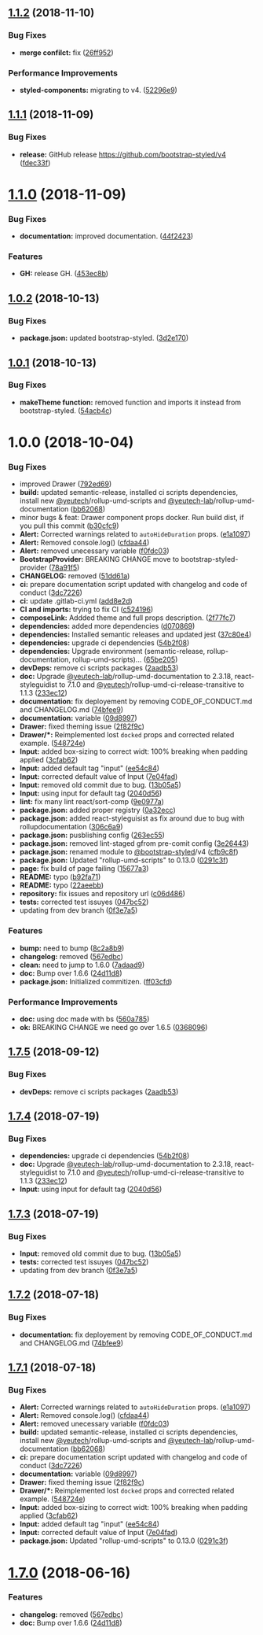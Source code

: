 ## [1.1.2](https://github.com/bootstrap-styled/v4/compare/v1.1.1...v1.1.2) (2018-11-10)


### Bug Fixes

* **merge confilct:** fix ([26ff952](https://github.com/bootstrap-styled/v4/commit/26ff952))


### Performance Improvements

* **styled-components:** migrating to v4. ([52296e9](https://github.com/bootstrap-styled/v4/commit/52296e9))

## [1.1.1](https://github.com/bootstrap-styled/v4/compare/v1.1.0...v1.1.1) (2018-11-09)


### Bug Fixes

* **release:** GitHub release https://github.com/bootstrap-styled/v4 ([fdec33f](https://github.com/bootstrap-styled/v4/commit/fdec33f))

# [1.1.0](https://module.kopaxgroup.com/bootstrap-styled/v4/compare/v1.0.2...v1.1.0) (2018-11-09)


### Bug Fixes

* **documentation:** improved documentation. ([44f2423](https://module.kopaxgroup.com/bootstrap-styled/v4/commit/44f2423))


### Features

* **GH:** release GH. ([453ec8b](https://module.kopaxgroup.com/bootstrap-styled/v4/commit/453ec8b))

## [1.0.2](https://module.kopaxgroup.com/bootstrap-styled/v4/compare/v1.0.1...v1.0.2) (2018-10-13)


### Bug Fixes

* **package.json:** updated bootstrap-styled. ([3d2e170](https://module.kopaxgroup.com/bootstrap-styled/v4/commit/3d2e170))

## [1.0.1](https://module.kopaxgroup.com/bootstrap-styled/v4/compare/v1.0.0...v1.0.1) (2018-10-13)


### Bug Fixes

* **makeTheme function:** removed function and imports it instead from bootstrap-styled. ([54acb4c](https://module.kopaxgroup.com/bootstrap-styled/v4/commit/54acb4c))

# 1.0.0 (2018-10-04)


### Bug Fixes

* improved Drawer ([792ed69](https://module.kopaxgroup.com/bootstrap-styled/v4/commit/792ed69))
* **build:** updated semantic-release, installed ci scripts dependencies, install new [@yeutech](https://module.kopaxgroup.com/yeutech)/rollup-umd-scripts and [@yeutech-lab](https://module.kopaxgroup.com/yeutech-lab)/rollup-umd-documentation ([bb62068](https://module.kopaxgroup.com/bootstrap-styled/v4/commit/bb62068))
* minor bugs & feat: Drawer component props docker. Run build dist, if you pull this commit ([b30cfc9](https://module.kopaxgroup.com/bootstrap-styled/v4/commit/b30cfc9))
* **Alert:** Corrected warnings related to `autoHideDuration` props. ([e1a1097](https://module.kopaxgroup.com/bootstrap-styled/v4/commit/e1a1097))
* **Alert:** Removed console.log() ([cfdaa44](https://module.kopaxgroup.com/bootstrap-styled/v4/commit/cfdaa44))
* **Alert:** removed unecessary variable ([f0fdc03](https://module.kopaxgroup.com/bootstrap-styled/v4/commit/f0fdc03))
* **BootstrapProvider:** BREAKING CHANGE move to bootstrap-styled-provider ([78a91f5](https://module.kopaxgroup.com/bootstrap-styled/v4/commit/78a91f5))
* **CHANGELOG:** removed ([51dd61a](https://module.kopaxgroup.com/bootstrap-styled/v4/commit/51dd61a))
* **ci:** prepare documentation script updated with changelog and code of conduct ([3dc7226](https://module.kopaxgroup.com/bootstrap-styled/v4/commit/3dc7226))
* **ci:** update .gitlab-ci.yml ([add8e2d](https://module.kopaxgroup.com/bootstrap-styled/v4/commit/add8e2d))
* **CI and imports:** trying to fix CI ([c524196](https://module.kopaxgroup.com/bootstrap-styled/v4/commit/c524196))
* **composeLink:** Addded theme and full props description. ([2f77fc7](https://module.kopaxgroup.com/bootstrap-styled/v4/commit/2f77fc7))
* **dependencies:** added more dependencies ([d070869](https://module.kopaxgroup.com/bootstrap-styled/v4/commit/d070869))
* **dependencies:** Installed semantic releases and updated jest ([37c80e4](https://module.kopaxgroup.com/bootstrap-styled/v4/commit/37c80e4))
* **dependencies:** upgrade ci dependencies ([54b2f08](https://module.kopaxgroup.com/bootstrap-styled/v4/commit/54b2f08))
* **dependencies:** Upgrade environment (semantic-release, rollup-documentation, rollup-umd-scripts)... ([65be205](https://module.kopaxgroup.com/bootstrap-styled/v4/commit/65be205))
* **devDeps:** remove ci scripts packages ([2aadb53](https://module.kopaxgroup.com/bootstrap-styled/v4/commit/2aadb53))
* **doc:** Upgrade [@yeutech-lab](https://module.kopaxgroup.com/yeutech-lab)/rollup-umd-documentation to 2.3.18, react-styleguidist to 7.1.0 and [@yeutech](https://module.kopaxgroup.com/yeutech)/rollup-umd-ci-release-transitive to 1.1.3 ([233ec12](https://module.kopaxgroup.com/bootstrap-styled/v4/commit/233ec12))
* **documentation:** fix deployement by removing CODE_OF_CONDUCT.md and CHANGELOG.md ([74bfee9](https://module.kopaxgroup.com/bootstrap-styled/v4/commit/74bfee9))
* **documentation:** variable ([09d8997](https://module.kopaxgroup.com/bootstrap-styled/v4/commit/09d8997))
* **Drawer:** fixed theming issue ([2f82f9c](https://module.kopaxgroup.com/bootstrap-styled/v4/commit/2f82f9c))
* **Drawer/*:** Reimplemented lost `docked` props and corrected related example. ([548724e](https://module.kopaxgroup.com/bootstrap-styled/v4/commit/548724e))
* **Input:** added box-sizing to correct widt: 100% breaking when padding applied ([3cfab62](https://module.kopaxgroup.com/bootstrap-styled/v4/commit/3cfab62))
* **Input:** added default tag "input" ([ee54c84](https://module.kopaxgroup.com/bootstrap-styled/v4/commit/ee54c84))
* **Input:** corrected default value of Input ([7e04fad](https://module.kopaxgroup.com/bootstrap-styled/v4/commit/7e04fad))
* **Input:** removed old commit due to bug. ([13b05a5](https://module.kopaxgroup.com/bootstrap-styled/v4/commit/13b05a5))
* **Input:** using input for default tag ([2040d56](https://module.kopaxgroup.com/bootstrap-styled/v4/commit/2040d56))
* **lint:** fix many lint react/sort-comp ([9e0977a](https://module.kopaxgroup.com/bootstrap-styled/v4/commit/9e0977a))
* **package.json:** added proper registry ([0a32ecc](https://module.kopaxgroup.com/bootstrap-styled/v4/commit/0a32ecc))
* **package.json:** added react-styleguisist as fix around due to bug with rollupdocumentation ([306c6a9](https://module.kopaxgroup.com/bootstrap-styled/v4/commit/306c6a9))
* **package.json:** pusblishing config ([263ec55](https://module.kopaxgroup.com/bootstrap-styled/v4/commit/263ec55))
* **package.json:** removed lint-staged gfrom pre-comit config ([3e26443](https://module.kopaxgroup.com/bootstrap-styled/v4/commit/3e26443))
* **package.json:** renamed module to [@bootstrap-styled](https://module.kopaxgroup.com/bootstrap-styled)/v4 ([cfb9c8f](https://module.kopaxgroup.com/bootstrap-styled/v4/commit/cfb9c8f))
* **package.json:** Updated "rollup-umd-scripts" to 0.13.0 ([0291c3f](https://module.kopaxgroup.com/bootstrap-styled/v4/commit/0291c3f))
* **page:** fix build of page failing ([15677a3](https://module.kopaxgroup.com/bootstrap-styled/v4/commit/15677a3))
* **README:** typo ([b92fa71](https://module.kopaxgroup.com/bootstrap-styled/v4/commit/b92fa71))
* **README:** typo ([22aeebb](https://module.kopaxgroup.com/bootstrap-styled/v4/commit/22aeebb))
* **repository:** fix issues and repository url ([c06d486](https://module.kopaxgroup.com/bootstrap-styled/v4/commit/c06d486))
* **tests:** corrected test issuyes ([047bc52](https://module.kopaxgroup.com/bootstrap-styled/v4/commit/047bc52))
* updating from dev branch ([0f3e7a5](https://module.kopaxgroup.com/bootstrap-styled/v4/commit/0f3e7a5))


### Features

* **bump:** need to bump ([8c2a8b9](https://module.kopaxgroup.com/bootstrap-styled/v4/commit/8c2a8b9))
* **changelog:** removed ([567edbc](https://module.kopaxgroup.com/bootstrap-styled/v4/commit/567edbc))
* **clean:** need to jump to 1.6.0 ([7adaad9](https://module.kopaxgroup.com/bootstrap-styled/v4/commit/7adaad9))
* **doc:** Bump over 1.6.6 ([24d11d8](https://module.kopaxgroup.com/bootstrap-styled/v4/commit/24d11d8))
* **package.json:** Initialized commitizen. ([ff03cfd](https://module.kopaxgroup.com/bootstrap-styled/v4/commit/ff03cfd))


### Performance Improvements

* **doc:** using doc made with bs ([560a785](https://module.kopaxgroup.com/bootstrap-styled/v4/commit/560a785))
* **ok:** BREAKING CHANGE we need go over 1.6.5 ([0368096](https://module.kopaxgroup.com/bootstrap-styled/v4/commit/0368096))

## [1.7.5](https://module.kopaxgroup.com/bootstrap-styled/bootstrap-styled.yeutech.com/compare/v1.7.4...v1.7.5) (2018-09-12)


### Bug Fixes

* **devDeps:** remove ci scripts packages ([2aadb53](https://module.kopaxgroup.com/bootstrap-styled/bootstrap-styled.yeutech.com/commit/2aadb53))

## [1.7.4](https://module.kopaxgroup.com/bootstrap-styled/bootstrap-styled.yeutech.com/compare/v1.7.3...v1.7.4) (2018-07-19)


### Bug Fixes

* **dependencies:** upgrade ci dependencies ([54b2f08](https://module.kopaxgroup.com/bootstrap-styled/bootstrap-styled.yeutech.com/commit/54b2f08))
* **doc:** Upgrade [@yeutech-lab](https://module.kopaxgroup.com/yeutech-lab)/rollup-umd-documentation to 2.3.18, react-styleguidist to 7.1.0 and [@yeutech](https://module.kopaxgroup.com/yeutech)/rollup-umd-ci-release-transitive to 1.1.3 ([233ec12](https://module.kopaxgroup.com/bootstrap-styled/bootstrap-styled.yeutech.com/commit/233ec12))
* **Input:** using input for default tag ([2040d56](https://module.kopaxgroup.com/bootstrap-styled/bootstrap-styled.yeutech.com/commit/2040d56))

## [1.7.3](https://module.kopaxgroup.com/bootstrap-styled/bootstrap-styled.yeutech.com/compare/v1.7.2...v1.7.3) (2018-07-19)


### Bug Fixes

* **Input:** removed old commit due to bug. ([13b05a5](https://module.kopaxgroup.com/bootstrap-styled/bootstrap-styled.yeutech.com/commit/13b05a5))
* **tests:** corrected test issuyes ([047bc52](https://module.kopaxgroup.com/bootstrap-styled/bootstrap-styled.yeutech.com/commit/047bc52))
* updating from dev branch ([0f3e7a5](https://module.kopaxgroup.com/bootstrap-styled/bootstrap-styled.yeutech.com/commit/0f3e7a5))

## [1.7.2](https://module.kopaxgroup.com/bootstrap-styled/bootstrap-styled.yeutech.com/compare/v1.7.1...v1.7.2) (2018-07-18)


### Bug Fixes

* **documentation:** fix deployement by removing CODE_OF_CONDUCT.md and CHANGELOG.md ([74bfee9](https://module.kopaxgroup.com/bootstrap-styled/bootstrap-styled.yeutech.com/commit/74bfee9))

## [1.7.1](https://module.kopaxgroup.com/bootstrap-styled/bootstrap-styled.yeutech.com/compare/v1.7.0...v1.7.1) (2018-07-18)


### Bug Fixes

* **Alert:** Corrected warnings related to `autoHideDuration` props. ([e1a1097](https://module.kopaxgroup.com/bootstrap-styled/bootstrap-styled.yeutech.com/commit/e1a1097))
* **Alert:** Removed console.log() ([cfdaa44](https://module.kopaxgroup.com/bootstrap-styled/bootstrap-styled.yeutech.com/commit/cfdaa44))
* **Alert:** removed unecessary variable ([f0fdc03](https://module.kopaxgroup.com/bootstrap-styled/bootstrap-styled.yeutech.com/commit/f0fdc03))
* **build:** updated semantic-release, installed ci scripts dependencies, install new [@yeutech](https://module.kopaxgroup.com/yeutech)/rollup-umd-scripts and [@yeutech-lab](https://module.kopaxgroup.com/yeutech-lab)/rollup-umd-documentation ([bb62068](https://module.kopaxgroup.com/bootstrap-styled/bootstrap-styled.yeutech.com/commit/bb62068))
* **ci:** prepare documentation script updated with changelog and code of conduct ([3dc7226](https://module.kopaxgroup.com/bootstrap-styled/bootstrap-styled.yeutech.com/commit/3dc7226))
* **documentation:** variable ([09d8997](https://module.kopaxgroup.com/bootstrap-styled/bootstrap-styled.yeutech.com/commit/09d8997))
* **Drawer:** fixed theming issue ([2f82f9c](https://module.kopaxgroup.com/bootstrap-styled/bootstrap-styled.yeutech.com/commit/2f82f9c))
* **Drawer/*:** Reimplemented lost `docked` props and corrected related example. ([548724e](https://module.kopaxgroup.com/bootstrap-styled/bootstrap-styled.yeutech.com/commit/548724e))
* **Input:** added box-sizing to correct widt: 100% breaking when padding applied ([3cfab62](https://module.kopaxgroup.com/bootstrap-styled/bootstrap-styled.yeutech.com/commit/3cfab62))
* **Input:** added default tag "input" ([ee54c84](https://module.kopaxgroup.com/bootstrap-styled/bootstrap-styled.yeutech.com/commit/ee54c84))
* **Input:** corrected default value of Input ([7e04fad](https://module.kopaxgroup.com/bootstrap-styled/bootstrap-styled.yeutech.com/commit/7e04fad))
* **package.json:** Updated "rollup-umd-scripts" to 0.13.0 ([0291c3f](https://module.kopaxgroup.com/bootstrap-styled/bootstrap-styled.yeutech.com/commit/0291c3f))

# [1.7.0](https://module.kopaxgroup.com/bootstrap-styled/bootstrap-styled.yeutech.com/compare/v1.6.6...v1.7.0) (2018-06-16)


### Features

* **changelog:** removed ([567edbc](https://module.kopaxgroup.com/bootstrap-styled/bootstrap-styled.yeutech.com/commit/567edbc))
* **doc:** Bump over 1.6.6 ([24d11d8](https://module.kopaxgroup.com/bootstrap-styled/bootstrap-styled.yeutech.com/commit/24d11d8))
